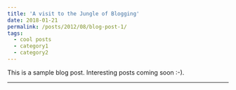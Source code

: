 ```yaml
---
title: 'A visit to the Jungle of Blogging'
date: 2018-01-21
permalink: /posts/2012/08/blog-post-1/
tags:
  - cool posts
  - category1
  - category2
---
```


This is a sample blog post. Interesting posts coming soon :-). 

------
